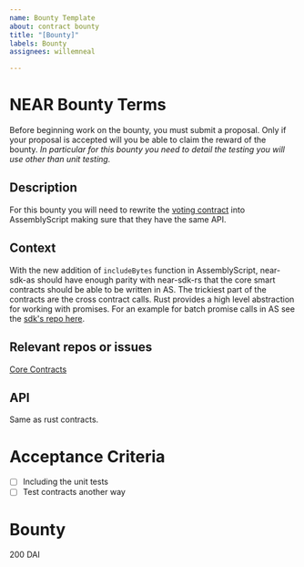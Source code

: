 ```yaml
---
name: Bounty Template
about: contract bounty
title: "[Bounty]"
labels: Bounty
assignees: willemneal

---
```


# NEAR Bounty Terms

Before beginning work on the bounty, you must submit a proposal. Only if your proposal is accepted will you be able to claim the reward of the bounty. *In particular for this bounty you need to detail the testing you will use other than unit testing.*

## Description

For this bounty you will need to rewrite the [voting contract](https://github.com/near/core-contracts/tree/master/voting) into AssemblyScript making sure that they have the same API.

## Context

With the new addition of `includeBytes` function in AssemblyScript, near-sdk-as should have enough parity with near-sdk-rs that the core smart contracts should be able to be written in AS. The trickiest part of the contracts are the cross contract calls. Rust provides a high level abstraction for working with promises. For an example for batch promise calls in AS see the [sdk's repo here](https://github.com/near/near-sdk-as/blob/master/assembly/__tests__/sentences.ts).

## Relevant repos or issues

[Core Contracts](https://github.com/near/core-contracts)

## API
Same as rust contracts.

# Acceptance Criteria
* [  ] Including the unit tests
* [  ] Test contracts another way

# Bounty
200 DAI

